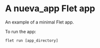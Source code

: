 # A nueva_app Flet app

An example of a minimal Flet app.

To run the app:

```
flet run [app_directory]
```